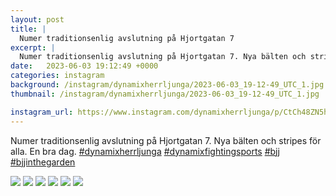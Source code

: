 ```yaml
---
layout: post
title: |
  Numer traditionsenlig avslutning på Hjortgatan 7
excerpt: |
  Numer traditionsenlig avslutning på Hjortgatan 7. Nya bälten och stripes för alla. En bra dag.    
date:   2023-06-03 19:12:49 +0000
categories: instagram
background: /instagram/dynamixherrljunga/2023-06-03_19-12-49_UTC_1.jpg
thumbnail: /instagram/dynamixherrljunga/2023-06-03_19-12-49_UTC_1.jpg

instagram_url: https://www.instagram.com/dynamixherrljunga/p/CtCh48ZN5hk
---
```

Numer traditionsenlig avslutning på Hjortgatan 7. Nya bälten och stripes för alla. En bra dag. [#dynamixherrljunga](https://www.instagram.com/explore/tags/dynamixherrljunga/) [#dynamixfightingsports](https://www.instagram.com/explore/tags/dynamixfightingsports/) [#bjj](https://www.instagram.com/explore/tags/bjj/) [#bjjinthegarden](https://www.instagram.com/explore/tags/bjjinthegarden/)



<img src='{{ site.baseurl }}/instagram/dynamixherrljunga/2023-06-03_19-12-49_UTC_1.jpg' class='img-fluid' />


<img src='{{ site.baseurl }}/instagram/dynamixherrljunga/2023-06-03_19-12-49_UTC_2.jpg' class='img-fluid' />


<img src='{{ site.baseurl }}/instagram/dynamixherrljunga/2023-06-03_19-12-49_UTC_3.jpg' class='img-fluid' />


<img src='{{ site.baseurl }}/instagram/dynamixherrljunga/2023-06-03_19-12-49_UTC_4.jpg' class='img-fluid' />


<img src='{{ site.baseurl }}/instagram/dynamixherrljunga/2023-06-03_19-12-49_UTC_5.jpg' class='img-fluid' />


<img src='{{ site.baseurl }}/instagram/dynamixherrljunga/2023-06-03_19-12-49_UTC_6.jpg' class='img-fluid' />
